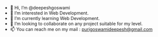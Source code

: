 - 👋 Hi, I’m @deepeshgoswami
- 👀 I’m interested in Web Development.
- 🌱 I’m currently learning Web Development.
- 💞️ I’m looking to collaborate on any project suitable for my level.
- 📫 You can reach me on my mail : purigoswamideepesh@gmail.com

<!---
deepeshgoswami/deepeshgoswami is a ✨ special ✨ repository because its `README.md` (this file) appears on your GitHub profile.
You can click the Preview link to take a look at your changes.
--->
